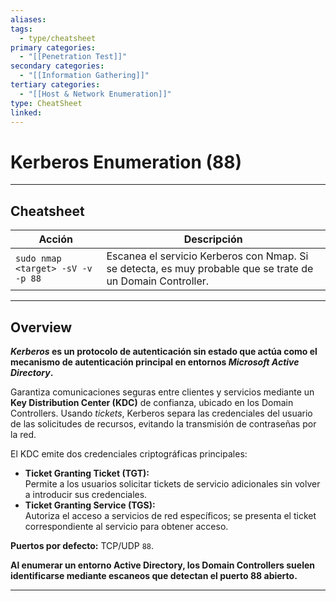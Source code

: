 ```yaml
---
aliases:
tags:
  - type/cheatsheet
primary categories:
  - "[[Penetration Test]]"
secondary categories:
  - "[[Information Gathering]]"
tertiary categories:
  - "[[Host & Network Enumeration]]"
type: CheatSheet
linked:
---
```

# Kerberos Enumeration (88)

***

## Cheatsheet

|Acción|Descripción|
|---|---|
|`sudo nmap <target> -sV -v -p 88`|Escanea el servicio Kerberos con Nmap. Si se detecta, es muy probable que se trate de un Domain Controller.|

---

## Overview

***Kerberos* es un protocolo de autenticación sin estado que actúa como el mecanismo de autenticación principal en entornos *Microsoft Active Directory*.**

Garantiza comunicaciones seguras entre clientes y servicios mediante un **Key Distribution Center (KDC)** de confianza, ubicado en los Domain Controllers. Usando _tickets_, Kerberos separa las credenciales del usuario de las solicitudes de recursos, evitando la transmisión de contraseñas por la red.

El KDC emite dos credenciales criptográficas principales:
- **Ticket Granting Ticket (TGT):**  
    Permite a los usuarios solicitar tickets de servicio adicionales sin volver a introducir sus credenciales.
- **Ticket Granting Service (TGS):**  
    Autoriza el acceso a servicios de red específicos; se presenta el ticket correspondiente al servicio para obtener acceso.

**Puertos por defecto:** TCP/UDP `88`.

**Al enumerar un entorno Active Directory, los Domain Controllers suelen identificarse mediante escaneos que detectan el puerto 88 abierto.**

---

